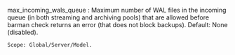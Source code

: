 max_incoming_wals_queue
:   Maximum number of WAL files in the incoming queue (in both streaming and
    archiving pools) that are allowed before barman check returns an error
    (that does not block backups). Default: None (disabled).

    Scope: Global/Server/Model.

